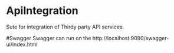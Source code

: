 # ApiIntegration
Sute for integration of Thirdy party API services.

#Swagger
Swagger can run on the http://localhost:9090/swagger-ui/index.html